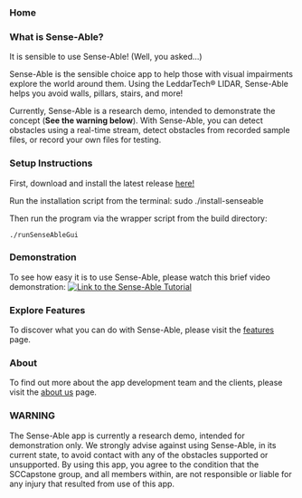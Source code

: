 ### Home

### What is Sense-Able?
It is sensible to use Sense-Able! (Well, you asked...)

Sense-Able is the sensible choice app to help those with visual impairments explore the world around them.  Using the LeddarTech® LIDAR, Sense-Able helps you avoid walls, pillars, stairs, and more!

Currently, Sense-Able is a research demo, intended to demonstrate the concept (**See the warning below**).  With Sense-Able, you can detect obstacles using a real-time stream, detect obstacles from recorded sample files, or record your own files for testing.

### Setup Instructions
First, download and install the latest release [here!](https://github.com/SCCapstone/Sense-Able/releases)

Run the installation script from the terminal:
	sudo ./install-senseable
 
Then run the program via the wrapper script from the build directory:

	./runSenseAbleGui

### Demonstration
To see how easy it is to use Sense-Able, please watch this brief video demonstration:
[![Link to the Sense-Able Tutorial](https://user-images.githubusercontent.com/31460278/39223618-0ac9d446-4811-11e8-9f74-4ad2ffee8463.png)](https://youtu.be/I3KSW96VbEU "Sense-Able Tutorial")

### Explore Features
To discover what you can do with Sense-Able, please visit the [features](https://sccapstone.github.io/Sense-Able/features) page.

### About
To find out more about the app development team and the clients, please visit the [about us](https://sccapstone.github.io/Sense-Able/about) page.

### WARNING
The Sense-Able app is currently a research demo, intended for demonstration only.  We strongly advise against using Sense-Able, in its current state, to avoid contact with any of the obstacles supported or unsupported.  By using this app, you agree to the condition that the SCCapstone group, and all members within, are not responsible or liable for any injury that resulted from use of this app.

